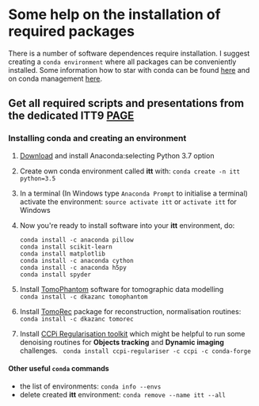 # Some help on the installation of required packages
There is a number of software dependences require installation. I suggest  creating a `conda environment` where all packages can be conveniently installed. Some information how to star with conda can be found [here](https://conda.io/docs/user-guide/getting-started.html) and on conda management [here](https://conda.io/docs/user-guide/tasks/manage-environments.html).

## Get all required scripts and presentations from the dedicated ITT9 [PAGE](https://github.com/dkazanc/ITT_BATH_DLS/archive/master.zip)

### Installing conda and creating an environment

1. [Download](https://www.anaconda.com/download/) and install Anaconda:selecting Python 3.7 option
	
2. Create own conda environment called **itt** with: `conda create -n itt python=3.5`

3. In a terminal (In Windows type `Anaconda Prompt` to initialise a terminal) activate the environment: `source activate itt` or `activate itt` for Windows
	
4. Now you're ready to install software into your **itt** environment, do:
	```
	conda install -c anaconda pillow
	conda install scikit-learn
	conda install matplotlib
	conda install -c anaconda cython
	conda install -c anaconda h5py
	conda install spyder
5. Install [TomoPhantom](https://github.com/dkazanc/TomoPhantom) software for tomographic data modelling  
`conda install -c dkazanc tomophantom`
6. Install [TomoRec](https://github.com/dkazanc/TomoRec) package for reconstruction, normalisation routines: 
`conda install -c dkazanc tomorec`
7. Install [CCPi Regularisation toolkit](https://github.com/vais-ral/CCPi-Regularisation-Toolkit) which might be helpful to run some denoising routines for **Objects tracking** and **Dynamic imaging** challenges. `
conda install ccpi-regulariser -c ccpi -c conda-forge`


#### Other useful `conda` commands
- the list of environments: `conda info --envs`
- delete created **itt** environment: `conda remove --name itt --all`
